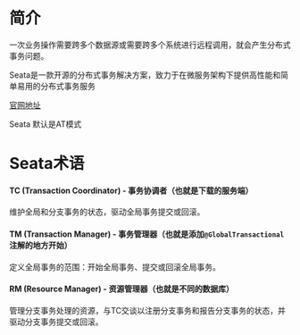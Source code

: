# 简介

一次业务操作需要跨多个数据源或需要跨多个系统进行远程调用，就会产生分布式事务问题。

Seata是一款开源的分布式事务解决方案，致力于在微服务架构下提供高性能和简单易用的分布式事务服务



[官网地址](http://seata.io/zh-cn/)



Seata  默认是AT模式





# Seata术语

#### TC (Transaction Coordinator) - 事务协调者（也就是下载的服务端）

维护全局和分支事务的状态，驱动全局事务提交或回滚。

#### TM (Transaction Manager) - 事务管理器（也就是添加`@GlobalTransactional`注解的地方开始）

定义全局事务的范围：开始全局事务、提交或回滚全局事务。

#### RM (Resource Manager) - 资源管理器（也就是不同的数据库）

管理分支事务处理的资源，与TC交谈以注册分支事务和报告分支事务的状态，并驱动分支事务提交或回滚。